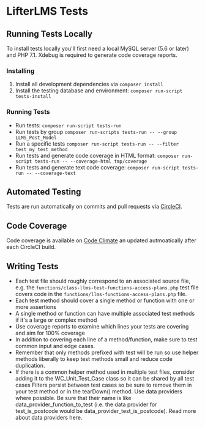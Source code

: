 LifterLMS Tests
===============

## Running Tests Locally

To install tests locally you'll first need a local MySQL server (5.6 or later) and PHP 7.1. Xdebug is required to generate code coverage reports.

### Installing

1. Install all development dependencies via `composer install`
2. Install the testing database and environment: `composer run-script tests-install`

### Running Tests

+ Run tests: `composer run-script tests-run`
+ Run tests by group `composer run-scripts tests-run -- --group LLMS_Post_Model`
+ Run a specific tests `composer run-script tests-run -- --filter test_my_test_method`
+ Run tests and generate code coverage in HTML format: `composer run-script tests-run -- --coverage-html tmp/coverage`
+ Run tests and generate text code coverage: `composer run-script tests-run -- --coverage-text`

## Automated Testing

Tests are run automatically on commits and pull requests via [CircleCI](https://circleci.com/gh/gocodebox/lifterlms/tree/master).

## Code Coverage

Code coverage is available on [Code Climate](https://codeclimate.com/github/gocodebox/lifterlms/code?sort=-test_coverage) an updated autmoatically after each CircleCI build.

## Writing Tests

+ Each test file should roughly correspond to an associated source file, e.g. the `functions/class-llms-test-functions-access-plans.php` test file covers code in the `functions/llms-functions-access-plans.php` file.
+ Each test method should cover a single method or function with one or more assertions
+ A single method or function can have multiple associated test methods if it's a large or complex method
+ Use coverage reports to examine which lines your tests are covering and aim for 100% coverage
+ In addition to covering each line of a method/function, make sure to test common input and edge cases.
+ Remember that only methods prefixed with test will be run so use helper methods liberally to keep test methods small and reduce code duplication.
+ If there is a common helper method used in multiple test files, consider adding it to the WC_Unit_Test_Case class so it can be shared by all test cases
Filters persist between test cases so be sure to remove them in your test method or in the tearDown() method.
Use data providers where possible. Be sure that their name is like data_provider_function_to_test (i.e. the data provider for test_is_postcode would be data_provider_test_is_postcode). Read more about data providers here.
